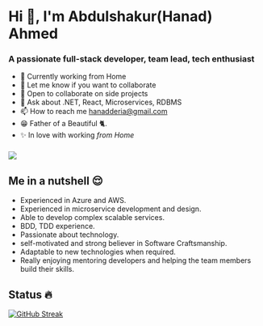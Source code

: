 # Hi 👋, I'm Abdulshakur(Hanad) Ahmed

### A passionate full-stack developer, team lead, tech enthusiast

- 🔭 Currently working from Home
- 👯 Let me know if you want to collaborate
- 🌝 Open to collaborate on side projects
- 💬 Ask about .NET, React, Microservices, RDBMS
- 📫 How to reach me hanadderia@gmail.com
- 😁 Father of a Beautiful 🐈.
- ✨ In love with working _from Home_


### ![](https://komarev.com/ghpvc/?username=your-github-username&color=blueviolet&style=for-the-badge&label=Profile+Views+👀)

## Me in a nutshell 😌

- Experienced in Azure and AWS.
- Experienced in microservice development and design.
- Able to develop complex scalable services.
- BDD, TDD experience.
- Passionate about technology.
- self-motivated and strong believer in Software Craftsmanship.
- Adaptable to new technologies when required.
- Really enjoying mentoring developers and helping the team members build their skills.


## Status 🔥
[![GitHub Streak](http://github-readme-streak-stats.herokuapp.com?user=hanadderia&theme=prussian&hide_border=true&date_format=j%20M%5B%20Y%5D)](https://git.io/streak-stats)
